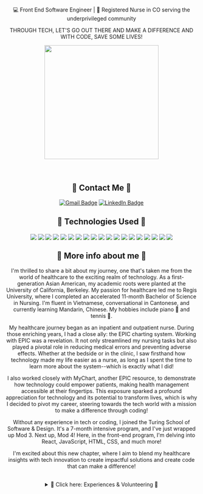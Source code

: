 <div align="center">
 <p align="center"> 💻 Front End Software Engineer | 💉 Registered Nurse in CO serving the underprivileged community </p>
 <p align="center">  THROUGH TECH, LET'S GO OUT THERE AND  MAKE A DIFFERENCE AND WITH CODE, SAVE SOME LIVES! </p>
  <div align="center"> 
    <img src="https://blog.lantum.com/hubfs/Blog%20headers/dev-blog.png" height="300px">
   </div>

 <div align="center">
<br></br>

## 🎋 Contact Me 🎋
<a href="mailto:nicolelam8891@gmail.com">
	  <img src="https://img.shields.io/badge/Gmail-26444c?style=for-the-badge&logo=gmail&logoColor=white" alt="Gmail Badge"/></a>
	<a href="https://www.linkedin.com/in/ngoc-lam-b9628a206/">
	   <img src="https://img.shields.io/badge/LinkedIn-256685?style=for-the-badge&logo=linkedin&logoColor=white" alt="LinkedIn Badge"/></a>
 

  ##  🎋 Technologies Used 🎋

<img align="center" src="https://img.shields.io/badge/JavaScript-F7DF1E?style=for-the-badge&logo=javascript&logoColor=black" />
<img align="center" src="https://img.shields.io/badge/CSS3-1572B6?style=for-the-badge&logo=css3&logoColor=white" />
<img align="center" src="https://img.shields.io/badge/HTML5-E34F26?style=for-the-badge&logo=html5&logoColor=white" />
<img align="center" src="https://img.shields.io/badge/React-20232A?style=for-the-badge&logo=react&logoColor=61DAFB" />
<img align="center" src="https://img.shields.io/badge/Slack-4A154B?style=for-the-badge&logo=slack&logoColor=white" />
<img align="center" src="https://img.shields.io/badge/-cypress-%23E5E5E5?style=for-the-badge&logo=cypress&logoColor=058a5e" /> 
<img align="center" src="https://img.shields.io/badge/-mocha-%238D6748?style=for-the-badge&logo=mocha&logoColor=white" />
<img align="center" src="https://img.shields.io/badge/chai-A30701?style=for-the-badge&logo=chai&logoColor=white" />
<img align="center" src="https://img.shields.io/badge/Heroku-430098?style=for-the-badge&logo=heroku&logoColor=white" />
<img align="center" src="https://img.shields.io/badge/Slack-4A154B?style=for-the-badge&logo=slack&logoColor=white" />
<img align="center" src="https://img.shields.io/badge/Markdown-000000?style=for-the-badge&logo=markdown&logoColor=white" /> 
<img align="center" src="https://img.shields.io/badge/Visual_Studio_Code-0078D4?style=for-the-badge&logo=visual%20studio%20code&logoColor=white" /> 
<img align="center" src="https://img.shields.io/badge/React_Router-CA4245?style=for-the-badge&logo=react-router&logoColor=white" /> 
<img align="center" src="https://img.shields.io/badge/express.js-%23404d59.svg?style=for-the-badge&logo=express&logoColor=%2361DAFB" /> 
<img align="center" src="https://img.shields.io/badge/postgres-%23316192.svg?style=for-the-badge&logo=postgresql&logoColor=white" /> 
<img align="center" src="https://img.shields.io/badge/vercel-%23000000.svg?style=for-the-badge&logo=vercel&logoColor=white" /> 
<img align="center" src="https://img.shields.io/badge/github-%23121011.svg?style=for-the-badge&logo=github&logoColor=white" /> 
<img align="center" src="https://img.shields.io/badge/figma-%23F24E1E.svg?style=for-the-badge&logo=figma&logoColor=white" /> 
<img align="center" src="https://img.shields.io/badge/Notion-%23000000.svg?style=for-the-badge&logo=notion&logoColor=white" /> 

  <br>


 </div>


 ##  🎋 More info about me 🎋 

I'm thrilled to share a bit about my journey, one that's taken me from the world of healthcare to the exciting realm of technology. As a first-generation Asian American, my academic roots were planted at the University of California, Berkeley. My passion for healthcare led me to Regis University, where I completed an accelerated 11-month Bachelor of Science in Nursing. I'm fluent in Vietnamese, conversational in Cantonese, and currently learning Mandarin, Chinese. My hobbies include piano 🎹 and tennis 🎾. 

My healthcare journey began as an inpatient and outpatient nurse. During those enriching years, I had a close ally: the EPIC charting system. Working with EPIC was a revelation. It not only streamlined my nursing tasks but also played a pivotal role in reducing medical errors and preventing adverse effects. Whether at the bedside or in the clinic, I saw firsthand how technology made my life easier as a nurse, as long as I spent the time to learn more about the system--which is exactly what I did! 

I also worked closely with MyChart, another EPIC resource, to demonstrate how technology could empower patients, making health management accessible at their fingertips. This exposure sparked a profound appreciation for technology and its potential to transform lives, which is why I decided to pivot my career, steering towards the tech world with a mission to make a difference through coding!

Without any experience in tech or coding, I joined the Turing School of Software & Design. It's a 7-month intensive program, and I've just wrapped up Mod 3. Next up, Mod 4! Here, in the front-end program, I'm delving into React, JavaScript, HTML, CSS, and much more!

I'm excited about this new chapter, where I aim to blend my healthcare insights with tech innovation to create impactful solutions and create code that can make a difference!
<br></br>

 
 <details>
  <br></br>
    <img src="https://cdn.medifind.com/wp/2020/08/31184653/00_3_8-Major-Problems-with-the-US-Healthcare-System-Today_hero-768x510.png" height="200px">
	 



   <summary>📖 Click here: Experiences & Volunteering 📖</summary>
<br></br>
 <div align="left"> 

 ## 🎋 Education 🎋

 - 📖 **Turing School of Software & Design**
 💻 **Front End Software Development**
<br></br>
 📆 July 3rd, 2023 - Current.
<br></br>
 - 📖 **University of California, Bachelor of Arts**
<br></br>
 - 🩺 **Regis University, Bachelor of Science in Nursing**


 <p></p>

 ## 🎋 Work Experience 🎋

 - 🩺 **Registered Nurse** - Frederico Pena Clinic, Denver Health (Denver CO)
**Family Medicine Clinic**
**Experience with EPIC outpatient**
<br></br>
 📆 Jan 2023 - Current
<br></br>

 - 🩺 **Registered Nurse** - Speciality Clinic, Denver Health Hospital (Denver, CO)
**Ears, Nose and Throat**
**Outpatient EPIC champion**
<br></br>
 📆 April 2021- October 2022
<br></br>

 - 🩺 **Registered Nurse** - St. Anthony's Hospital (Lakewood, CO)
**Neuro & Ortho Trauma**
**Experience with EPIC inpatient**
<br></br>
 📆 Feb 2020 - April 2021
<br></br>

 - 🩺 **Canyon Point Oral Surgery** - (Golden, CO)
**Surgical Assistant & Sterile Technician**
<br></br>
📆 March 2017 - October 2018
<br></br>

  - 🩺 **Walgreens Pharmacy** - (Golden, CO)
**Pharmacy Technician**
<br></br>
 📆 January 2015 - July 2016
<br></br>

  - 🩺 **Optimal Home Care** - (Denver, CO)
**Certified Nurse Aide**
<br></br>
 📆 January 2014 - January 2015


 ## 🎋 Volunteer Experience 🎋
  **💚 Church of All Saints Annual Fundraising Event** - (Denver, CO)
  📆 2015 - Current (yearly event)
  
  **💚 St Anthony’s Central Hospital & Santa Clara Medical Center** - (CO)
  📆 1.5 years worth of weekly volunteering at the hospital 

  **💚 Santa Clara Medical Center** - (CA)
  📆 1.5 years worth of weekly volunteering at the hospital 

  **💚 Asian American Association, Berkeley California** - (CA)
  📖Advocate and unite the Asian American community, develop proactive measures through social and educational awareness, in addition to educating lower-income communities regarding the importance of higher education
  📆 2 years' worth of volunteering work

  **💚 Advanced Surgical Associates** - (CA) 
  📆 1 year's worth of weekly volunteering at the clinic
  📖 Prepare pre and post-operational packets and insurance for all patients, observed laparoscopic surgery, assisted with office-related tasks, and communicated and worked alongside the patients, doctors, and workers fluently in Vietnamese

  **💚 Volunteer Health Interpreters Organization** - (CA) 
  📆 2 years worth of volunteering in Berkeley and Oakland, CA
  📖 Strived to eliminate language barriers in healthcare settings by translating to the underserved, limited English proficient communities. Presented presentations to the elderly Vietnamese community regarding the issues of Hepatitis B in San Francisco & Oakland, California

 </div>

</div>


